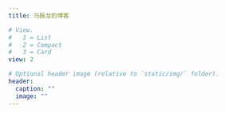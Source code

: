 ```yaml
---
title: 马振龙的博客

# View.
#   1 = List
#   2 = Compact
#   3 = Card
view: 2

# Optional header image (relative to `static/img/` folder).
header:
  caption: ""
  image: ""
---
```


<!-- > This is Zhenlong Ma's blog. Thanks for visiting! -->

<!-- ## _Table of Contents_ -->




<!-- - [New Post](newblog/) -->